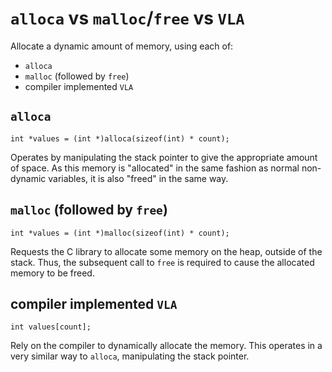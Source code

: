 # `alloca` vs `malloc`/`free` vs `VLA`

Allocate a dynamic amount of memory, using each of:

* `alloca`
* `malloc` (followed by `free`)
* compiler implemented `VLA`

## `alloca`

```
int *values = (int *)alloca(sizeof(int) * count);
```

Operates by manipulating the stack pointer to give the appropriate amount of space. As this memory is "allocated" in the same fashion as normal non-dynamic variables, it is also "freed" in the same way.

## `malloc` (followed by `free`)

```
int *values = (int *)malloc(sizeof(int) * count);
```

Requests the C library to allocate some memory on the heap, outside of the stack. Thus, the subsequent call to `free` is required to cause the allocated memory to be freed.

## compiler implemented `VLA`

```
int values[count];
```

Rely on the compiler to dynamically allocate the memory. This operates in a very similar way to `alloca`, manipulating the stack pointer.
